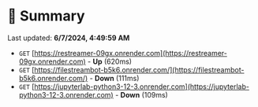 # 📖 Summary
Last updated: **6/7/2024, 4:49:59 AM**

- `GET` [https://restreamer-09gx.onrender.com](https://restreamer-09gx.onrender.com) - **Up** (620ms)
- `GET` [https://filestreambot-b5k6.onrender.com/](https://filestreambot-b5k6.onrender.com/) - **Down** (111ms)
- `GET` [https://jupyterlab-python3-12-3.onrender.com](https://jupyterlab-python3-12-3.onrender.com) - **Down** (109ms)

